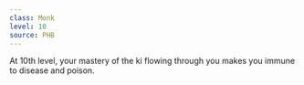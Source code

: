 ```yaml
---
class: Monk
level: 10
source: PHB
---
```


At 10th level, your mastery of the ki flowing through you makes you immune to disease and poison.
